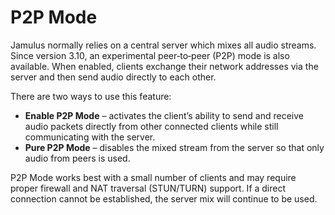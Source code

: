 # P2P Mode

Jamulus normally relies on a central server which mixes all audio streams. Since version 3.10, an experimental peer‑to‑peer (P2P) mode is also available. When enabled, clients exchange their network addresses via the server and then send audio directly to each other.

There are two ways to use this feature:

* **Enable P2P Mode** – activates the client’s ability to send and receive audio packets directly from other connected clients while still communicating with the server.
* **Pure P2P Mode** – disables the mixed stream from the server so that only audio from peers is used.

P2P Mode works best with a small number of clients and may require proper firewall and NAT traversal (STUN/TURN) support. If a direct connection cannot be established, the server mix will continue to be used.

